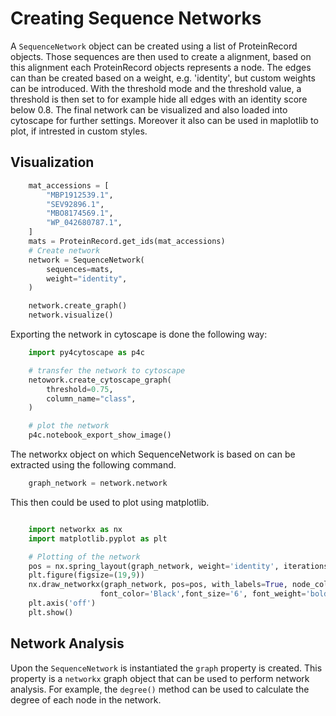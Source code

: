 # Creating Sequence Networks

A `SequenceNetwork` object can be created using a list of ProteinRecord objects. Those sequences are then used to create a alignment, based on this alignment each ProteinRecord objects represents a node. The edges can than be created based on a weight, e.g. 'identity', but custom weights can be introduced.
With the threshold mode and the threshold value, a threshold is then set to for example hide all edges with an identity score below 0.8.
The final network can be visualized and also loaded into cytoscape for further settings. Moreover it also can be used in maplotlib to plot, if intrested in custom styles.

## Visualization

``` py
    mat_accessions = [
        "MBP1912539.1",
        "SEV92896.1",
        "MBO8174569.1",
        "WP_042680787.1",
    ]
    mats = ProteinRecord.get_ids(mat_accessions)
    # Create network
    network = SequenceNetwork(
        sequences=mats,
        weight="identity",
    )

    network.create_graph()
    network.visualize()
```

Exporting the network in cytoscape is done the following way:
``` py
    import py4cytoscape as p4c

    # transfer the network to cytoscape
    netowork.create_cytoscape_graph(
        threshold=0.75,
        column_name="class",
    )

    # plot the network
    p4c.notebook_export_show_image()
``` 

The networkx object on which SequenceNetwork is based on can be extracted using the following command.

``` py
    graph_network = network.network
```

This then could be used to plot using matplotlib.

``` py

    import networkx as nx
    import matplotlib.pyplot as plt

    # Plotting of the network
    pos = nx.spring_layout(graph_network, weight='identity', iterations=100, seed=18)
    plt.figure(figsize=(19,9))
    nx.draw_networkx(graph_network, pos=pos, with_labels=True, node_color=c, node_size=s,
                    font_color='Black',font_size='6', font_weight='bold', edge_color='grey', alpha=0.5, width=1)
    plt.axis('off')
    plt.show()
``` 

## Network Analysis

Upon the `SequenceNetwork` is instantiated the `graph` property is created. This property is a `networkx` graph object that can be used to perform network analysis. For example, the `degree()` method can be used to calculate the degree of each node in the network.
